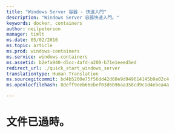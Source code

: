 ```yaml
---
title: "Windows Server 容器 - 快速入門"
description: "Windows Server 容器快速入門。"
keywords: docker, containers
author: neilpeterson
manager: timlt
ms.date: 05/02/2016
ms.topic: article
ms.prod: windows-containers
ms.service: windows-containers
ms.assetid: b2efa940-d5cc-4afd-a200-b71e1eeed5ed
redirect_url: ./quick_start_windows_server
translationtype: Human Translation
ms.sourcegitcommit: bd4b5200e75f56dd42d60e9d949614145b9a02c4
ms.openlocfilehash: 8deff9eeb66ebef03d6b96aa358cd9c1d4ebea4a

---
```


# 文件已過時。



<!--HONumber=Jun16_HO4-->


